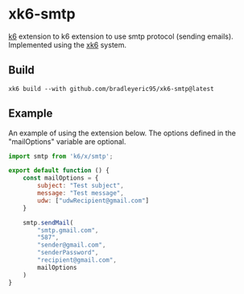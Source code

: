 ﻿# xk6-smtp

[k6](https://github.com/grafana/k6) extension to k6 extension to use smtp protocol (sending emails). Implemented using the [xk6](https://github.com/grafana/xk6) system.

## Build

```shell
xk6 build --with github.com/bradleyeric95/xk6-smtp@latest
```

## Example
An example of using the extension below. The options defined in the "mailOptions" variable are optional.

```javascript
import smtp from 'k6/x/smtp';

export default function () {
    const mailOptions = {
        subject: "Test subject",
        message: "Test message",
        udw: ["udwRecipient@gmail.com"]
    }

    smtp.sendMail(
        "smtp.gmail.com", 
        "587", 
        "sender@gmail.com", 
        "senderPassword", 
        "recipient@gmail.com",
        mailOptions
    )
}
```
